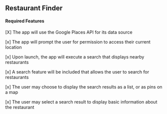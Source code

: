 ## Restaurant Finder

#### Required Features

[X] The app will use the Google Places API for its data source

[x] The app will prompt the user for permission to access their current location

[x] Upon launch, the app will execute a search that displays nearby restaurants

[x] A search feature will be included that allows the user to search for restaurants

[x] The user may choose to display the search results as a list, or as pins on a map

[x] The user may select a search result to display basic information about the restaurant 
